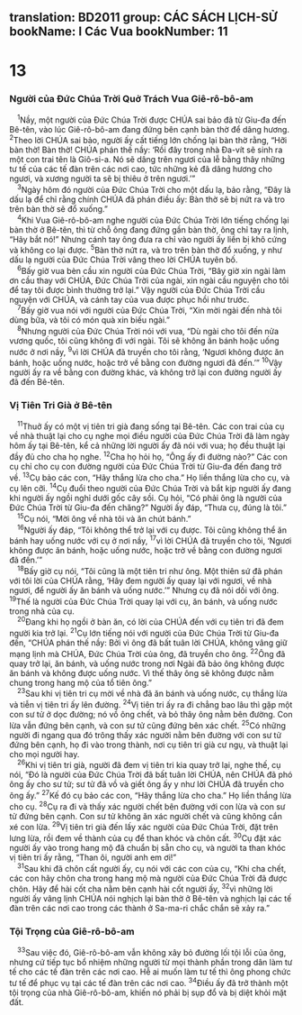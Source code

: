 translation: BD2011
group: CÁC SÁCH LỊCH-SỬ
bookName: I Các Vua 
bookNumber: 11
-------

<div class="title"><h1>13</h1><h3>Người của Ðức Chúa Trời Quở Trách Vua Giê-rô-bô-am</h3></div>
<span class="verse 1vua_13_1"> <sup>1</sup>Nầy, một người của Ðức Chúa Trời được CHÚA sai bảo đã từ Giu-đa đến Bê-tên, vào lúc Giê-rô-bô-am đang đứng bên cạnh bàn thờ để dâng hương. </span>
<span class="verse 1vua_13_2"><sup>2</sup>Theo lời CHÚA sai bảo, người ấy cất tiếng lớn chống lại bàn thờ rằng, “Hỡi bàn thờ! Bàn thờ! CHÚA phán thế nầy: ‘Rồi đây trong nhà Ða-vít sẽ sinh ra một con trai tên là Giô-si-a. Nó sẽ dâng trên ngươi của lễ bằng thây những tư tế của các tế đàn trên các nơi cao, tức những kẻ đã dâng hương cho ngươi, và xương người ta sẽ bị thiêu ở trên ngươi.’”<br/></span>
<span class="verse 1vua_13_3"> <sup>3</sup>Ngày hôm đó người của Ðức Chúa Trời cho một dấu lạ, bảo rằng, “Ðây là dấu lạ để chỉ rằng chính CHÚA đã phán điều ấy: Bàn thờ sẽ bị nứt ra và tro trên bàn thờ sẽ đổ xuống.”<br/></span>
<span class="verse 1vua_13_4"> <sup>4</sup>Khi Vua Giê-rô-bô-am nghe người của Ðức Chúa Trời lớn tiếng chống lại bàn thờ ở Bê-tên, thì từ chỗ ông đang đứng gần bàn thờ, ông chỉ tay ra lịnh, “Hãy bắt nó!” Nhưng cánh tay ông đưa ra chỉ vào người ấy liền bị khô cứng và không co lại được. </span>
<span class="verse 1vua_13_5"><sup>5</sup>Bàn thờ nứt ra, và tro trên bàn thờ đổ xuống, y như dấu lạ người của Ðức Chúa Trời vâng theo lời CHÚA tuyên bố.<br/></span>
<span class="verse 1vua_13_6"> <sup>6</sup>Bấy giờ vua bèn cầu xin người của Ðức Chúa Trời, “Bây giờ xin ngài làm ơn cầu thay với CHÚA, Ðức Chúa Trời của ngài, xin ngài cầu nguyện cho tôi để tay tôi được bình thường trở lại.” Vậy người của Ðức Chúa Trời cầu nguyện với CHÚA, và cánh tay của vua được phục hồi như trước.<br/></span>
<span class="verse 1vua_13_7"> <sup>7</sup>Bấy giờ vua nói với người của Ðức Chúa Trời, “Xin mời ngài đến nhà tôi dùng bữa, và tôi có món quà xin biếu ngài.”<br/></span>
<span class="verse 1vua_13_8"> <sup>8</sup>Nhưng người của Ðức Chúa Trời nói với vua, “Dù ngài cho tôi đến nửa vương quốc, tôi cũng không đi với ngài. Tôi sẽ không ăn bánh hoặc uống nước ở nơi nầy, </span>
<span class="verse 1vua_13_9"><sup>9</sup>vì lời CHÚA đã truyền cho tôi rằng, ‘Ngươi không được ăn bánh, hoặc uống nước, hoặc trở về bằng con đường ngươi đã đến.’” </span>
<span class="verse 1vua_13_10"><sup>10</sup>Vậy người ấy ra về bằng con đường khác, và không trở lại con đường người ấy đã đến Bê-tên.<br/></span>
<div class="title"><h3>Vị Tiên Tri Già ở Bê-tên</h3></div>
<span class="verse 1vua_13_11"> <sup>11</sup>Thuở ấy có một vị tiên tri già đang sống tại Bê-tên. Các con trai của cụ về nhà thuật lại cho cụ nghe mọi điều người của Ðức Chúa Trời đã làm ngày hôm ấy tại Bê-tên, kể cả những lời người ấy đã nói với vua; họ đều thuật lại đầy đủ cho cha họ nghe. </span>
<span class="verse 1vua_13_12"><sup>12</sup>Cha họ hỏi họ, “Ông ấy đi đường nào?” Các con cụ chỉ cho cụ con đường người của Ðức Chúa Trời từ Giu-đa đến đang trở về. </span>
<span class="verse 1vua_13_13"><sup>13</sup>Cụ bảo các con, “Hãy thắng lừa cho cha.” Họ liền thắng lừa cho cụ, và cụ lên cỡi. </span>
<span class="verse 1vua_13_14"><sup>14</sup>Cụ đuổi theo người của Ðức Chúa Trời và bắt kịp người ấy đang khi người ấy ngồi nghỉ dưới gốc cây sồi. Cụ hỏi, “Có phải ông là người của Ðức Chúa Trời từ Giu-đa đến chăng?” Người ấy đáp, “Thưa cụ, đúng là tôi.”<br/></span>
<span class="verse 1vua_13_15"> <sup>15</sup>Cụ nói, “Mời ông về nhà tôi và ăn chút bánh.”<br/></span>
<span class="verse 1vua_13_16"> <sup>16</sup>Người ấy đáp, “Tôi không thể trở lại với cụ được. Tôi cũng không thể ăn bánh hay uống nước với cụ ở nơi nầy, </span>
<span class="verse 1vua_13_17"><sup>17</sup>vì lời CHÚA đã truyền cho tôi, ‘Ngươi không được ăn bánh, hoặc uống nước, hoặc trở về bằng con đường ngươi đã đến.’”<br/></span>
<span class="verse 1vua_13_18"> <sup>18</sup>Bấy giờ cụ nói, “Tôi cũng là một tiên tri như ông. Một thiên sứ đã phán với tôi lời của CHÚA rằng, ‘Hãy đem người ấy quay lại với ngươi, về nhà ngươi, để người ấy ăn bánh và uống nước.’” Nhưng cụ đã nói dối với ông. </span>
<span class="verse 1vua_13_19"><sup>19</sup>Thế là người của Ðức Chúa Trời quay lại với cụ, ăn bánh, và uống nước trong nhà của cụ.<br/></span>
<span class="verse 1vua_13_20"> <sup>20</sup>Ðang khi họ ngồi ở bàn ăn, có lời của CHÚA đến với cụ tiên tri đã đem người kia trở lại. </span>
<span class="verse 1vua_13_21"><sup>21</sup>Cụ lớn tiếng nói với người của Ðức Chúa Trời từ Giu-đa đến, “CHÚA phán thế nầy: Bởi vì ông đã bất tuân lời CHÚA, không vâng giữ mạng lịnh mà CHÚA, Ðức Chúa Trời của ông, đã truyền cho ông. </span>
<span class="verse 1vua_13_22"><sup>22</sup>Ông đã quay trở lại, ăn bánh, và uống nước trong nơi Ngài đã bảo ông không được ăn bánh và không được uống nước. Vì thế thây ông sẽ không được nằm chung trong hang mộ của tổ tiên ông.”<br/></span>
<span class="verse 1vua_13_23"> <sup>23</sup>Sau khi vị tiên tri cụ mời về nhà đã ăn bánh và uống nước, cụ thắng lừa và tiễn vị tiên tri ấy lên đường. </span>
<span class="verse 1vua_13_24"><sup>24</sup>Vị tiên tri ấy ra đi chẳng bao lâu thì gặp một con sư tử ở dọc đường; nó vồ ông chết, và bỏ thây ông nằm bên đường. Con lừa vẫn đứng bên cạnh, và con sư tử cũng đứng bên xác chết. </span>
<span class="verse 1vua_13_25"><sup>25</sup>Có những người đi ngang qua đó trông thấy xác người nằm bên đường với con sư tử đứng bên cạnh, họ đi vào trong thành, nơi cụ tiên tri già cư ngụ, và thuật lại cho mọi người hay.<br/></span>
<span class="verse 1vua_13_26"> <sup>26</sup>Khi vị tiên tri già, người đã đem vị tiên tri kia quay trở lại, nghe thế, cụ nói, “Ðó là người của Ðức Chúa Trời đã bất tuân lời CHÚA, nên CHÚA đã phó ông ấy cho sư tử; sư tử đã vồ và giết ông ấy y như lời CHÚA đã truyền cho ông ấy.” </span>
<span class="verse 1vua_13_27"><sup>27</sup>Kế đó cụ bảo các con, “Hãy thắng lừa cho cha.” Họ liền thắng lừa cho cụ. </span>
<span class="verse 1vua_13_28"><sup>28</sup>Cụ ra đi và thấy xác người chết bên đường với con lừa và con sư tử đứng bên cạnh. Con sư tử không ăn xác người chết và cũng không cắn xé con lừa. </span>
<span class="verse 1vua_13_29"><sup>29</sup>Vị tiên tri già đến lấy xác người của Ðức Chúa Trời, đặt trên lưng lừa, rồi đem về thành của cụ để than khóc và chôn cất. </span>
<span class="verse 1vua_13_30"><sup>30</sup>Cụ đặt xác người ấy vào trong hang mộ đã chuẩn bị sẵn cho cụ, và người ta than khóc vị tiên tri ấy rằng, “Than ôi, người anh em ơi!”<br/></span>
<span class="verse 1vua_13_31"> <sup>31</sup>Sau khi đã chôn cất người ấy, cụ nói với các con của cụ, “Khi cha chết, các con hãy chôn cha trong hang mộ mà người của Ðức Chúa Trời đã được chôn. Hãy để hài cốt cha nằm bên cạnh hài cốt người ấy, </span>
<span class="verse 1vua_13_32"><sup>32</sup>vì những lời người ấy vâng lịnh CHÚA nói nghịch lại bàn thờ ở Bê-tên và nghịch lại các tế đàn trên các nơi cao trong các thành ở Sa-ma-ri chắc chắn sẽ xảy ra.”<br/></span>
<div class="title"><h3>Tội Trọng của Giê-rô-bô-am</h3></div>
<span class="verse 1vua_13_33"> <sup>33</sup>Sau việc đó, Giê-rô-bô-am vẫn không xây bỏ đường lối tội lỗi của ông, nhưng cứ tiếp tục bổ nhiệm những người từ mọi thành phần trong dân làm tư tế cho các tế đàn trên các nơi cao. Hễ ai muốn làm tư tế thì ông phong chức tư tế để phục vụ tại các tế đàn trên các nơi cao. </span>
<span class="verse 1vua_13_34"><sup>34</sup>Ðiều ấy đã trở thành một tội trọng của nhà Giê-rô-bô-am, khiến nó phải bị sụp đổ và bị diệt khỏi mặt đất.<br/></span>
